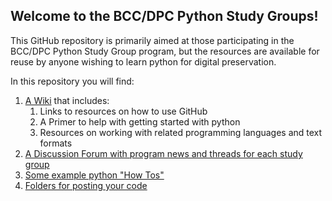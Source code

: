 ## Welcome to the BCC/DPC Python Study Groups!
This GitHub repository is primarily aimed at those participating in the BCC/DPC Python Study Group program, but the resources are available for reuse by anyone wishing to learn python for digital preservation.

In this repository you will find:
1. [A Wiki](https://github.com/Digital-Preservation-Coalition/PythonStudyGroups/wiki) that includes:
   1. Links to resources on how to use GitHub
   2. A Primer to help with getting started with python
   3. Resources on working with related programming languages and text formats
2. [A Discussion Forum with program news and threads for each study group](https://github.com/Digital-Preservation-Coalition/PythonStudyGroups/discussions)
3. [Some example python "How Tos"](https://github.com/Digital-Preservation-Coalition/PythonStudyGroups/blob/main/How-Tos/README.md)
4. [Folders for posting your code](https://github.com/Digital-Preservation-Coalition/PythonStudyGroups/tree/main/2024%20Cohort%202)
